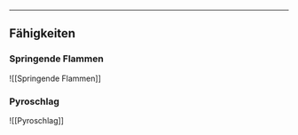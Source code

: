 ***
## Fähigkeiten

### Springende Flammen
![[Springende Flammen]]

### Pyroschlag
![[Pyroschlag]]

